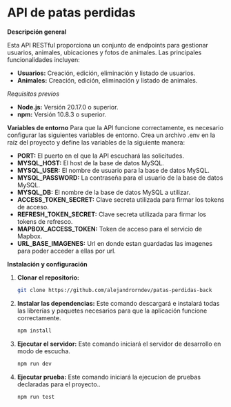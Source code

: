 # API de patas perdidas

**Descripción general**

Esta API RESTful proporciona un conjunto de endpoints para gestionar usuarios, animales, ubicaciones y fotos de animales. Las principales funcionalidades incluyen:

- **Usuarios:** Creación, edición, eliminación y listado de usuarios.
- **Animales:** Creación, edición, eliminación y listado de animales.

_Requisitos previos_

- **Node.js:** Versión 20.17.0 o superior.
- **npm:** Versión 10.8.3 o superior.

**Variables de entorno** Para que la API funcione correctamente, es necesario configurar las siguientes variables de entorno. Crea un archivo .env en la raíz del proyecto y define las variables de la siguiente manera:

- **PORT:** El puerto en el que la API escuchará las solicitudes.
- **MYSQL_HOST:** El host de la base de datos MySQL.
- **MYSQL_USER:** El nombre de usuario para la base de datos MySQL.
- **MYSQL_PASSWORD:** La contraseña para el usuario de la base de datos MySQL.
- **MYSQL_DB:** El nombre de la base de datos MySQL a utilizar.
- **ACCESS_TOKEN_SECRET:** Clave secreta utilizada para firmar los tokens de acceso.
- **REFRESH_TOKEN_SECRET:** Clave secreta utilizada para firmar los tokens de refresco.
- **MAPBOX_ACCESS_TOKEN:** Token de acceso para el servicio de Mapbox.
- **URL_BASE_IMAGENES:** Url en donde estan guardadas las imagenes para poder acceder a ellas por url.

**Instalación y configuración**

1. **Clonar el repositorio:**

   ```bash
   git clone https://github.com/alejandrorndev/patas-perdidas-back
   ```

2. **Instalar las dependencias:** Este comando descargará e instalará todas las librerías y paquetes necesarios para que la aplicación funcione correctamente.

   ```bash
   npm install

3. **Ejecutar el servidor:** Este comando iniciará el servidor de desarrollo en modo de escucha.

   ```bash
   npm run dev

4. **Ejecutar prueba:** Este comando iniciará la ejecucion de pruebas declaradas para el proyecto..

   ```bash
   npm run test
